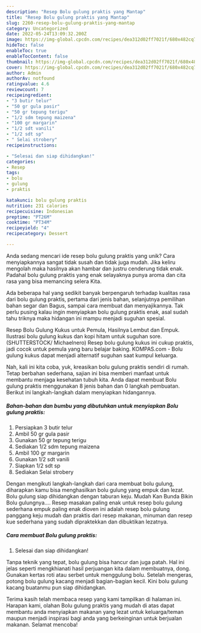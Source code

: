 ```yaml
---
description: "Resep Bolu gulung praktis yang Mantap"
title: "Resep Bolu gulung praktis yang Mantap"
slug: 2260-resep-bolu-gulung-praktis-yang-mantap
category: Uncategorized
date: 2022-05-24T13:09:32.200Z
image: https://img-global.cpcdn.com/recipes/dea312d02ff7021f/680x482cq70/bolu-gulung-praktis-foto-resep-utama.jpg
hideToc: false
enableToc: true
enableTocContent: false
thumbnail: https://img-global.cpcdn.com/recipes/dea312d02ff7021f/680x482cq70/bolu-gulung-praktis-foto-resep-utama.jpg
cover: https://img-global.cpcdn.com/recipes/dea312d02ff7021f/680x482cq70/bolu-gulung-praktis-foto-resep-utama.jpg
author: Admin
authorAv: notfound
ratingvalue: 4.6
reviewcount: 7
recipeingredient:
- "3 butir telur"
- "50 gr gula pasir"
- "50 gr tepung terigu"
- "1/2 sdm tepung maizena"
- "100 gr margarin"
- "1/2 sdt vanili"
- "1/2 sdt sp"
- " Selai strobery"
recipeinstructions:

- "Selesai dan siap dihidangkan!"
categories:
- Resep
tags:
- bolu
- gulung
- praktis

katakunci: bolu gulung praktis 
nutrition: 231 calories
recipecuisine: Indonesian
preptime: "PT26M"
cooktime: "PT34M"
recipeyield: "4"
recipecategory: Dessert

---
```





Anda sedang mencari ide resep bolu gulung praktis yang unik? Cara menyiapkannya sangat tidak susah dan tidak juga mudah. Jika keliru mengolah maka hasilnya akan hambar dan justru cenderung tidak enak. Padahal bolu gulung praktis yang enak selayaknya punya aroma dan cita rasa yang bisa memancing selera Kita.





Ada beberapa hal yang sedikit banyak berpengaruh terhadap kualitas rasa dari bolu gulung praktis, pertama dari jenis bahan, selanjutnya pemilihan bahan segar dan Bagus, sampai cara membuat dan menyajikannya. Tak perlu pusing kalau ingin menyiapkan bolu gulung praktis enak,      asal sudah tahu triknya maka hidangan ini mampu menjadi suguhan spesial.














Resep Bolu Gulung Kukus untuk Pemula, Hasilnya Lembut dan Empuk. Ilustrasi bolu gulung kukus dan kopi hitam untuk suguhan sore. (SHUTTERSTOCK/ Michaelnero) Resep bolu gulung kukus ini cukup praktis, jadi cocok untuk pemula yang baru belajar baking. KOMPAS.com - Bolu gulung kukus dapat menjadi alternatif suguhan saat kumpul keluarga.






Nah, kali ini kita coba, yuk, kreasikan bolu gulung praktis sendiri di rumah. Tetap berbahan sederhana, sajian ini bisa memberi manfaat untuk membantu menjaga kesehatan tubuh kita. Anda dapat membuat Bolu gulung praktis menggunakan 8 jenis bahan dan 0 langkah pembuatan. Berikut ini langkah-langkah dalam menyiapkan hidangannya.

<!--inarticleads1-->

##### Bahan-bahan dan bumbu yang dibutuhkan untuk menyiapkan Bolu gulung praktis:

1. Persiapkan 3 butir telur
1. Ambil 50 gr gula pasir
1. Gunakan 50 gr tepung terigu
1. Sediakan 1/2 sdm tepung maizena
1. Ambil 100 gr margarin
1. Gunakan 1/2 sdt vanili
1. Siapkan 1/2 sdt sp
1. Sediakan  Selai strobery


Dengan mengikuti langkah-langkah dari cara membuat bolu gulung, diharapkan kamu bisa menghasilkan bolu gulung yang empuk dan lezat. Bolu gulung siap dihidangkan dengan taburan keju. Mudah Kan Bunda Bikin Bolu gulungnya…. Resep masakan paling enak untuk resep bolu gulung sederhana empuk paling enak dioven ini adalah resep bolu gulung panggang keju mudah dan praktis dari resep makanan, minuman dan resep kue sederhana yang sudah dipraktekkan dan dibuktikan lezatnya. 

<!--inarticleads2-->

##### Cara membuat Bolu gulung praktis:


1. Selesai dan siap dihidangkan!

Tanpa teknik yang tepat, bolu gulung bisa hancur dan juga patah. Hal ini jelas seperti mengkhianati hasil perjuangan kita dalam membuatnya, dong. Gunakan kertas roti atau serbet untuk menggulung bolu. Setelah mengeras, potong bolu gulung kacang menjadi bagian-bagian kecil. Kini bolu gulung kacang buatanmu pun siap dihidangkan. 

Terima kasih telah membaca resep yang kami tampilkan di halaman ini. Harapan kami, olahan Bolu gulung praktis yang mudah di atas dapat membantu anda menyiapkan makanan yang lezat untuk keluarga/teman maupun menjadi inspirasi bagi anda yang berkeinginan untuk berjualan makanan. Selamat mencoba!
